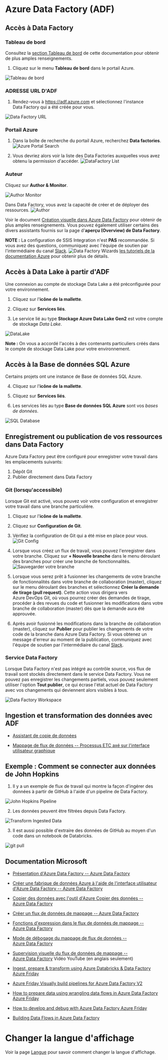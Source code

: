 # Azure Data Factory (ADF)

## Accès à Data Factory

### Tableau de bord

Consultez la [section Tableau de bord](Dashboards.md)
de cette documentation pour obtenir de plus amples renseignements.

1. Cliquez sur le menu **Tableau de bord** dans le portail Azure.

![Tableau de bord](images/DataFatoryDashboard.png)

### ADRESSE URL D'ADF

1.  Rendez-vous à https://adf.azure.com et sélectionnez l'instance Data Factory qui a été créée pour vous.

 ![Data Factory URL](images/DataFactorySelect.png)

### Portail Azure

1.  Dans la boîte de recherche du portail Azure, recherchez **Data factories**.
![Azure Portal Search](images/DataFactoryPortalSearch.PNG)

2.  Vous devriez alors voir la liste des Data Factories auxquelles vous avez obtenu la permission d'accéder.
![DataFactory List](images/DataFactoryPortalList.png)

### Auteur

Cliquez sur **Author & Monitor**.

![Author Monitor](images/DataFactoryAuthorMonitor.png)

Dans Data Factory, vous avez la capacité de créer et de déployer des ressources.
![Author](images/DataFactoryAuthor.png) 

Voir le document [Création visuelle dans Azure Data Factory](https://docs.microsoft.com/fr-ca/azure/data-factory/author-visually) pour obtenir de plus amples renseignements.
Vous pouvez également utiliser certains des divers assistants fournis sur la page d'**aperçu (Overview) de Data Factory**.

**NOTE :** La configuration de SSIS Integration n'est **PAS** recommandée. Si vous avez des questions, communiquez avec l'équipe de soutien par l'intermédiaire du canal [Slack](https://cae-eac.slack.com).
![Data Factory Wizards](images/DataFactoryWizards.png) 
[les tutoriels de la documentation Azure](https://docs.microsoft.com/fr-ca/azure/data-factory/introduction) pour obtenir plus de détails.

## Accès à Data Lake à partir d'ADF

Une connexion au compte de stockage Data Lake a été préconfigurée pour votre environnement.

1.  Cliquez sur l'**icône de la mallette**.

2.  Cliquez sur **Services liés**.

3.  Le service lié au type **Stockage Azure Data Lake Gen2** est votre compte de stockage *Data Lake*.

![DataLake](images/DataFactoryConnectDataLake.png)

**Note :** On vous a accordé l'accès à des contenants particuliers créés dans le compte de stockage Data Lake pour votre environnement.

## Accès à la Base de données SQL Azure

Certains projets ont une instance de Base de données SQL Azure.

4.  Cliquez sur l'**icône de la mallette**.

5.  Cliquez sur **Services liés**.

6.  Les services liés au type **Base de données SQL Azure** sont vos *bases de données*.

![SQL Database](images/DataFactorySQLDatabase2.png)

## Enregistrement ou publication de vos ressources dans Data Factory

Azure Data Factory peut être configuré pour enregistrer votre travail dans les emplacements suivants:

 1. Dépôt Git 
 2. Publier directement dans Data Factory

### Git (lorsqu'accessible)

Lorsque Git est activé, vous pouvez voir votre configuration et enregistrer votre travail dans une branche particulière.

1.  Cliquez sur l'**icône de la mallette**.
2.  Cliquez sur **Configuration de Git**.
3.  Vérifiez la configuration de Git qui a été mise en place pour vous.
![Git Config](images/DataFactoryAzureGit.png)

4.  Lorsque vous créez un flux de travail, vous pouvez l'enregistrer dans votre branche. Cliquez sur **+ Nouvelle branche** dans le menu déroulant des branches pour créer une     branche de fonctionnalités. 
![Sauvegarder votre branche](images/DataFactorySaveBranch.png) 

5.  Lorsque vous serez prêt à fusionner les changements de votre branche de fonctionnalités dans votre branche de collaboration (master), cliquez sur le menu déroulant des branches et sélectionnez **Créer la demande de tirage (pull request)**. Cette action vous dirigera vers Azure DevOps Git, où vous pourrez créer des demandes de tirage, procéder à des revues du code et fusionner les modifications dans votre branche de collaboration (master) dès que la demande aura été approuvée.

6.  Après avoir fusionné les modifications dans la branche de collaboration (master), cliquez sur **Publier** pour publier les changements de votre code de la branche dans Azure Data Factory. Si vous obtenez un message d'erreur au moment de la publication, communiquez avec l'équipe de soutien par l'intermédiaire du canal [Slack](https://cae-eac.slack.com).

### Service Data Factory

Lorsque Data Factory n'est pas intégré au contrôle source, vos flux de travail sont stockés directement dans le service Data Factory. Vous ne pouvez pas enregistrer les changements partiels, vous pouvez seulement utiliser l'option **Tout publier**, ce qui écrase l'état actuel de Data Factory avec vos changements qui deviennent alors visibles à tous.

![Data Factory Workspace](images/DataFactorySaveNoGit.png)

## Ingestion et transformation des données avec ADF

-   [Assistant de copie de données](https://docs.microsoft.com/fr-ca/azure/data-factory/quickstart-create-data-factory-copy-data-tool#start-the-copy-data-tool)

-   [Mappage de flux de données -- Processus ETC axé sur l'interface utilisateur graphique](https://docs.microsoft.com/fr-ca/azure/data-factory/tutorial-data-flow#create-a-pipeline-with-a-data-flow-activity)

## Exemple : Comment se connecter aux données de John Hopkins

1.  Il y a un exemple de flux de travail qui montre la façon d'ingérer des données à partir de GitHub à l'aide d'un pipeline de Data Factory.

 ![John Hopkins Pipeline](images/DataFactoryJohnhopkinspipeline.png)

2.  Les données peuvent être filtrées depuis Data Factory.

 ![Transform Ingested Data](images/transformData.png)

3.  Il est aussi possible d'extraire des données de GitHub au moyen d'un code dans un notebook de Databricks.

 ![git pull](images/DataFactoryGitPull.png)

## Documentation Microsoft

-  [Présentation d'Azure Data Factory --  Azure Data Factory](https://docs.microsoft.com/fr-fr/azure/data-factory/introduction)

- [Créer une fabrique de données Azure à l'aide de l'interface utilisateur d'Azure Data Factory --  Azure Data Factory](https://docs.microsoft.com/fr-fr/azure/data-factory/quickstart-create-data-factory-portal)

- [Copier des données avec l'outil d'Azure Copier des données --  Azure Data Factory](https://docs.microsoft.com/fr-ca/azure/data-factory/quickstart-create-data-factory-copy-data-tool)

- [Créer un flux de données de mappage --  Azure Data Factory](https://docs.microsoft.com/fr-fr/azure/data-factory/data-flow-create)

- [Fonctions d'expression dans le flux de données de mappage --Azure Data Factory](https://docs.microsoft.com/fr-fr/azure/data-factory/data-flow-expression-functions)

- [Mode de débogage du mappage de flux de données -- Azure Data Factory](https://docs.microsoft.com/fr-fr/azure/data-factory/concepts-data-flow-debug-mode)

- [Supervision visuelle du flux de données de mappage -- Azure Data Factory](https://docs.microsoft.com/fr-fr/azure/data-factory/concepts-data-flow-monitoring)
Vidéo YouTube (en anglais seulement)
- [Ingest, prepare & transform using Azure Databricks & Data Factory Azure Friday](https://www.youtube.com/watch?v=CZQOxPY7UuA)

- [Azure Friday Visually build pipelines for Azure Data Factory V2](https://www.youtube.com/watch?v=uS8xyqHql5I&t=4s)

- [How to prepare data using wrangling data flows in Azure Data Factory Azure Friday](https://www.youtube.com/watch?v=LKenBZYZaLA)

- [How to develop and debug with Azure Data Factory Azure Friday](https://www.youtube.com/watch?v=9tg5Rsoi5ic)

- [Building Data Flows in  Azure Data Factory](https://www.youtube.com/watch?v=kcsRrWT0hjU)

# Changer la langue d'affichage
Voir la page [Langue](Langue.md) pour savoir comment changer la langue d'affichage.
